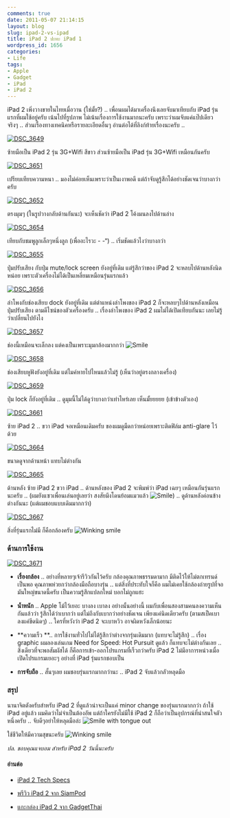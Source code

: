 ```yaml
---
comments: true
date: 2011-05-07 21:14:15
layout: blog
slug: ipad-2-vs-ipad
title: iPad 2 ปะทะ iPad 1
wordpress_id: 1656
categories:
- Life
tags:
- Apple
- Gadget
- iPad
- iPad 2
---
```


iPad 2 เพิ่งวางขายในไทยเมื่อวาน (ใช่มั้ย?) .. เพื่อนผมได้มาเครื่องนึงเลยจับมาเทียบกับ iPad รุ่นแรกที่ผมใช้อยู่ครับ เน้นไปที่รูปภาพ ไม่เน้นเรื่องการใช้งานมากนะครับ เพราะว่าผมจับแค่แป๊ปเดียวจริงๆ .. ส่วนเรื่องทางเทคนิคหรือรายละเอียดอื่นๆ อ่านต่อได้ที่ลิงก์ท้ายเรื่องนะครับ ..

[![DSC_3649](http://files.armno.in.th/uploads/2011/05/DSC_3649_thumb.jpg)](http://files.armno.in.th/uploads/2011/05/DSC_3649.jpg)

ซ้ายมือเป็น iPad 2 รุ่น 3G+Wifi สีขาว ส่วนซ้ายมือเป็น iPad รุ่น 3G+Wifi เหมือนกันครับ



[![DSC_3651](http://files.armno.in.th/uploads/2011/05/DSC_3651_thumb.jpg)](http://files.armno.in.th/uploads/2011/05/DSC_3651.jpg)

เปรียบเทียบความหนา .. มองไม่ค่อยเห็นเพราะว่าเป็นเงาพอดี แต่ถ้าจับดูรู้สึกได้อย่างชัดเจนว่าบางกว่าครับ

[![DSC_3652](http://files.armno.in.th/uploads/2011/05/DSC_3652_thumb.jpg)](http://files.armno.in.th/uploads/2011/05/DSC_3652.jpg)

ตรงมุมๆ (ในรูปวางกลับด้านกันนะ) จะเห็นชัดว่า iPad 2 โค้งมนลงไปด้านล่าง

[![DSC_3654](http://files.armno.in.th/uploads/2011/05/DSC_3654_thumb.jpg)](http://files.armno.in.th/uploads/2011/05/DSC_3654.jpg)

เทียบกับชมพูลูกเล็กๆหนึ่งลูก (เพื่ออะไรวะ - -“) .. เริ่มชัดแล้วไงว่าบางกว่า

[![DSC_3655](http://files.armno.in.th/uploads/2011/05/DSC_3655_thumb.jpg)](http://files.armno.in.th/uploads/2011/05/DSC_3655.jpg)

ปุ่มปรับเสียง กับปุ่ม mute/lock screen ยังอยู่ที่เดิม แต่รู้สึกว่าของ iPad 2 จะหลบไปด้านหลังนิดหน่อย เพราะตัวเครื่องไม่ได้เป็นเหลี่ยมเหมือนรุ่นแรกแล้ว

[![DSC_3656](http://files.armno.in.th/uploads/2011/05/DSC_3656_thumb.jpg)](http://files.armno.in.th/uploads/2011/05/DSC_3656.jpg)

ลำโพงกับช่องเสียบ dock ยังอยู่ที่เดิม แต่ตำแหน่งลำโพงของ iPad 2 ก็จะหลบๆไปด้านหลังเหมือนปุ่มปรับเสียง ตามดีไซน์ของตัวเครื่องครับ .. เรื่องลำโพงของ iPad 2 ผมไม่ได้เปิดเทียบกันนะ เลยไม่รู้ว่าเปลี่ยนไปยังไง

[![DSC_3657](http://files.armno.in.th/uploads/2011/05/DSC_3657_thumb.jpg)](http://files.armno.in.th/uploads/2011/05/DSC_3657.jpg)

ช่องนี้เหมือนจะเล็กลง แต่คงเป็นเพราะมุมกล้องมากกว่า ![Smile](http://files.armno.in.th/uploads/2011/05/wlEmoticon-smile.png)

[![DSC_3658](http://files.armno.in.th/uploads/2011/05/DSC_3658_thumb.jpg)](http://files.armno.in.th/uploads/2011/05/DSC_3658.jpg)

ช่องเสียบหูฟังยังอยู่ที่เดิม แต่ไมค์หายไปไหนแล้วไม่รู้ (เห็นว่าอยู่ตรงกลางเครื่อง)

[![DSC_3659](http://files.armno.in.th/uploads/2011/05/DSC_3659_thumb.jpg)](http://files.armno.in.th/uploads/2011/05/DSC_3659.jpg)

ปุ่ม lock ก็ยังอยู่ที่เดิม .. ดูมุมนี้ไม่ได้ดูว่าบางกว่าเท่าไหร่เลย เห็นมั้ยยยยย (เข้าข้างตัวเอง)

[![DSC_3661](http://files.armno.in.th/uploads/2011/05/DSC_3661_thumb.jpg)](http://files.armno.in.th/uploads/2011/05/DSC_3661.jpg)

ซ้าย iPad 2 .. ขวา iPad จอเหมือนเดิมครับ ของผมดูมืดกว่าหน่อยเพราะติดฟิล์ม anti-glare ไว้ด้วย

[![DSC_3664](http://files.armno.in.th/uploads/2011/05/DSC_3664_thumb.jpg)](http://files.armno.in.th/uploads/2011/05/DSC_3664.jpg)

ขนาดดูจากด้านหน้า แทบไม่ต่างกัน

[![DSC_3665](http://files.armno.in.th/uploads/2011/05/DSC_3665_thumb.jpg)](http://files.armno.in.th/uploads/2011/05/DSC_3665.jpg)

ด้านหลัง ซ้าย iPad 2 ขวา iPad .. ด้านหลังของ iPad 2 จะพิมพ์ว่า iPad เฉยๆ เหมือนกันรุ่นแรกนะครับ .. (ผมยังแซวเพื่อนเล่นอยู่เลยว่า สงสัยมึงโดนย้อมแมวแล้ว ![Smile](http://files.armno.in.th/uploads/2011/05/wlEmoticon-smile.png)) .. ดูด้านหลังค่อนข้างต่างกันนะ (แต่ผมชอบแบบเดิมมากกว่า)

[![DSC_3667](http://files.armno.in.th/uploads/2011/05/DSC_3667_thumb.jpg)](http://files.armno.in.th/uploads/2011/05/DSC_3667.jpg)

สิ่งที่รุ่นแรกไม่มี ก็คือกล้องครับ ![Winking smile](http://files.armno.in.th/uploads/2011/05/wlEmoticon-winkingsmile.png)


### ด้านการใช้งาน


[![DSC_3671](http://files.armno.in.th/uploads/2011/05/DSC_3671_thumb.jpg)](http://files.armno.in.th/uploads/2011/05/DSC_3671.jpg)



	
  * **เรื่องกล้อง** .. อย่างที่หลายๆเจ้ารีวิวกันไว้ครับ กล้องคุณภาพธรรมดามาก มีติดไว้ให้ไม่ตกเทรนด์เป็นพอ คุณภาพห่วยกว่ากล้องมือถือบางรุ่น .. แต่สิ่งที่ประทับใจก็คือ ผมไม่เคยใช้กล้องถ่ายรูปที่จอมันใหญ่ขนาดนี้ครับ เป็นความรู้สึกแปลกใหม่ บอกไม่ถูกแฮะ

	
  * **น้ำหนัก** .. Apple โม้ไว้เยอะ บางลง เบาลง อย่างนั้นอย่างนี้ ผมกับเพื่อนสองสามคนลงความเห็นกันแล้วว่า รู้สึกได้ว่าเบากว่า แต่ไม่ถึงกับเบากว่าอย่างชัดเจน เพียงแค่นิดเดียวครับ (ตามสเป็คเบาลงแค่ขีดนิดๆ) .. ใครที่หวังว่า iPad 2 จะเบาหวิว อาจผิดหวังเล็กน้อยนะ

	
  * **ความเร็ว **.. การใช้งานทั่วไปไม่ได้รู้สึกว่าต่างจากรุ่นเดิมมาก (แทบจะไม่รู้สึก) .. เรื่อง graphic ผมลองเล่นเกม Need for Speed: Hot Pursuit ดูแล้ว ก็แทบจะไม่ต่างกันเลย .. สิ่งเดียวที่จะพอสัมผัสได้ ก็คือการเข้า-ออกโปรแกรมที่เร็วกว่าครับ iPad 2 ไม่มีอาการหน่วงเมื่อเปิดโปรแกรมเยอะๆ อย่างที่ iPad รุ่นแรกชอบเป็น

	
  * **การจับถือ** .. สั้นๆเลย ผมชอบรุ่นแรกมากกว่านะ .. iPad 2 จับแล้วกลัวหลุดมือ




### สรุป


นานาจิตตังครับสำหรับ iPad 2 ที่ดูแล้วน่าจะเป็นแค่ minor change ของรุ่นแรกมากกว่า ถ้าใช้ iPad อยู่แล้ว ผมคิดว่าไม่จำเป็นต้องอัพ แต่ถ้าใครยังไม่มีใช้ iPad 2 ก็ถือว่าเป็นอุปกรณ์ที่น่าสนใจตัวหนึ่งครับ .. จับดีๆอย่าให้หลุดมือล่ะ ![Smile with tongue out](http://files.armno.in.th/uploads/2011/05/wlEmoticon-smilewithtongueout.png)

ใช้ชีวิตให้มีความสุขนะครับ ![Winking smile](http://files.armno.in.th/uploads/2011/05/wlEmoticon-winkingsmile.png)

_ปล. ขอบคุณแจบอม สำหรับ iPad 2 วันนี้นะครับ_


#### อ่านต่อ





	
  * [iPad 2 Tech Specs](http://www.apple.com/ipad/specs/)

	
  * [พรีวิว iPad 2 จาก SiamPod](http://www.siampod.com/2011/03/14/preview-ipad-2/)

	
  * [แกะกล่อง iPad 2 จาก GadgetThai](http://gadget4thai.com/?p=2747)


